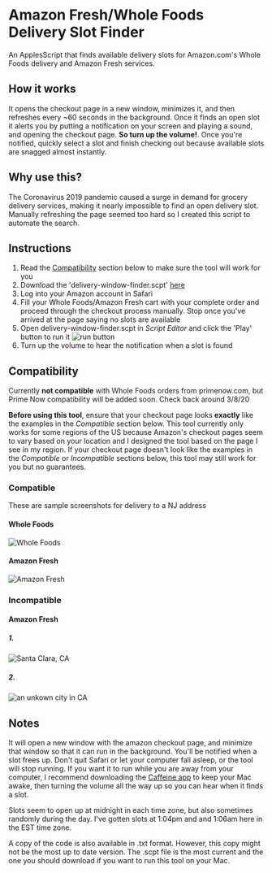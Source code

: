 # Amazon Fresh/Whole Foods Delivery Slot Finder
An ApplesScript that finds available delivery slots for Amazon.com's Whole Foods delivery and Amazon Fresh services.

## How it works
It opens the checkout page in a new window, minimizes it, and then refreshes every ~60 seconds in the background. Once it finds an open slot it alerts you by putting a notification on your screen and playing a sound, and opening the checkout page. __So turn up the volume!__. Once you're notified, quickly select a slot and finish checking out because available slots are snagged almost instantly.

## Why use this?
The Coronavirus 2019 pandemic caused a surge in demand for grocery delivery services, making it nearly impossible to find an open delivery slot. Manually refreshing the page seemed too hard so I created this script to automate the search.

## Instructions
1. Read the [Compatibility](#compatibility) section below to make sure the tool will work for you
2. Download the 'delivery-window-finder.scpt' [here](https://github.com/ahertel/wholefoods-delivery-slot-finder/raw/master/delivery-window-finder.scpt)
3. Log into your Amazon account in Safari
4. Fill your Whole Foods/Amazon Fresh cart with your complete order and proceed through the checkout process manually. Stop once you've arrived at the page saying no slots are available
5. Open delivery-window-finder.scpt in _Script Editor_ and click the 'Play' button to run it
![run button](https://i.imgur.com/kpQee5h.png)
6. Turn up the volume to hear the notification when a slot is found

## Compatibility
Currently **not compatible** with Whole Foods orders from primenow.com, but Prime Now compatibility will be added soon. Check back around 3/8/20

**Before using this tool**, ensure that your checkout page looks **exactly** like the examples in the _Compatible_ section below.
This tool currently only works for some regions of the US because Amazon's checkout pages seem to vary based on your location and I designed the tool based on the page I see in my region. 
If your checkout page doesn't look like the examples in the _Compatible_ or _Incompatible_ sections below, this tool may still work for you but no guarantees.

### Compatible
These are sample screenshots for delivery to a NJ address
#### Whole Foods
![Whole Foods](https://i.imgur.com/r7EQQF6.jpg)

#### Amazon Fresh
![Amazon Fresh](https://i.imgur.com/ncVyqQR.jpg)

### Incompatible
#### Amazon Fresh
##### 1.
![Santa Clara, CA](https://i.imgur.com/SyNtrZs.png)
##### 2.
![an unkown city in CA](https://i.imgur.com/PYrO9Il.jpg)

Notes
-
It will open a new window with the amazon checkout page, and minimize that window so that it can run in the background.
You'll be notified when a slot frees up. Don't quit Safari or let your computer fall asleep, or the tool will stop running.
If you want it to run while you are away from your computer, I recommend downloading the [Caffeine app](http://lightheadsw.com/caffeine/) to keep your Mac awake, then turning the volume all the way up so you can hear when it finds a slot.

Slots seem to open up at midnight in each time zone, but also sometimes randomly during the day. I've gotten slots at 1:04pm and and 1:06am here in the EST time zone.

A copy of the code is also available in .txt format. However, this copy might not be the most up to date version. The .scpt file is the most current and the one you should download if you want to run this tool
on your Mac.
